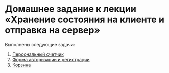 # Домашнее задание к лекции «Хранение состояния на клиенте и отправка на сервер»

Выполнены следующие задачи:

1. [Персональный счетчик](./counter/js/counter.js)
2. [Форма авторизации и регистрации](./sign-in-form/js/auth.js)
3. [Корзина](./cart/js/cart.js)

